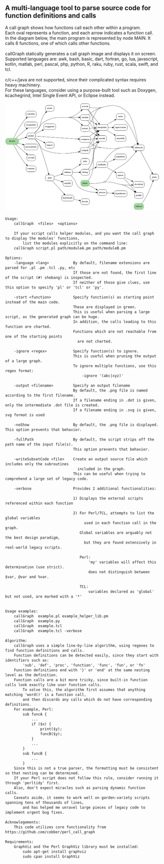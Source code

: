 ## A multi-language tool to parse source code for function definitions and calls
A call graph shows how functions call each other within a program.<br>
Each oval represents a function, and each arrow indicates a function call.<br>
In the diagram below, the main program is represented by node MAIN.  It calls 6 functions, one of which calls other functions.<br>
<br>
callGraph statically generates a call graph image and displays it on screen.<br>
Supported languages are: awk, bash, basic, dart, fortran, go, lua, javascript, kotlin, matlab, perl, pascal, php, python, R, raku, ruby, rust, scala, swift, and tcl.<br>
<br>
c/c++/java are not supported, since their complicated syntax requires heavy machinery.<br>
For these languages, consider using a purpose-built tool such as Doxygen, kcachegrind, Intel Single Event API, or Eclipse instead.

!["Sample output"](callGraph.png)

    Usage:
        callGraph  <files>  <options>
        
        If your script calls helper modules, and you want the call graph to display the modules' functions,
            list the modules explicitly on the command line:
        callGraph script.pl path/moduleA.pm path/moduleB.pm

    Options:
        -language <lang>           By default, filename extensions are parsed for .pl .pm .tcl .py, etc
                                   If those are not found, the first line of the script (#! shebang) is inspected.
                                   If neither of those give clues, use this option to specify 'pl' or 'tcl' or 'py'.

        -start <function>          Specify function(s) as starting point instead of the main code.
                                   These are displayed in green.
                                   This is useful when parsing a large script, as the generated graph can be huge.
                                   In addition, the calls leading to this function are charted.
                                   Functions which are not reachable from one of the starting points
                                     are not charted.

        -ignore <regex>            Specify function(s) to ignore.
                                   This is useful when pruning the output of a large graph.
                                   To ignore multiple functions, use this regex format:
                                       -ignore '(abc|xyz)'

        -output <filename>         Specify an output filename
                                   By default, the .png file is named according to the first filename.
                                   If a filename ending in .dot is given, only the intermediate .dot file is created.
                                   If a filename ending in .svg is given, svg format is used

        -noShow                    By default, the .png file is displayed.  This option prevents that behavior.

        -fullPath                  By default, the script strips off the path name of the input file(s).
                                   This option prevents that behavior.

        -writeSubsetCode <file>    Create an output source file which includes only the subroutines
                                     included in the graph.
                                   This can be useful when trying to comprehend a large set of legacy code.

        -verbose                   Provides 2 additional functionalities:
                               
                                   1) Displays the external scripts referenced within each function

                                   2) For Perl/TCL, attempts to list the global variables
                                        used in each function call in the graph.
                                      Global variables are arguably not the best design paradigm,
                                        but they are found extensively in real-world legacy scripts.

                                      Perl:
                                          'my' variables will affect this determination (use strict).
                                          does not distinguish between $var, @var and %var.

                                      TCL:
                                          variables declared as 'global' but not used, are marked with a '*'


    Usage examples:
        callGraph  example.pl example_helper_lib.pm
        callGraph  example.py
        callGraph  example.tcl
        callGraph  example.tcl -verbose

    Algorithm:
        callGraph uses a simple line-by-line algorithm, using regexes to find function definitions and calls.
        Function definitions can be detected easily, since they start with identifiers such as:
            'sub', 'def', 'proc', 'function', 'func', 'fun', or 'fn'
        Function definitions end with '}' or 'end' at the same nesting level as the definition.
        Function calls are a bit more tricky, since built-in function calls look exactly like user function calls.
            To solve this, the algorithm first assumes that anything matching 'word()' is a function call,
            and then discards any calls which do not have corresponding definitions.
        For example, Perl:
            sub funcA {
                ...
                if ($x) {
                    print($y);
                    funcB($y);
                }
                ...
            }
            sub funcB {
                ...
            }
        Since this is not a true parser, the formatting must be consistent so that nesting can be determined.
        If your Perl script does not follow this rule, consider running it through 'perltidy' first.
        Also, don't expect miracles such as parsing dynamic function calls.
        Caveats aside, it seems to work well on garden-variety scripts spanning tens of thousands of lines,
            and has helped me unravel large pieces of legacy code to implement urgent bug fixes.
        
    Acknowlegements:
        This code utilizes core functionality from https://github.com/cobber/perl_call_graph

    Requirements:
        GraphViz and the Perl GraphViz library must be installed:
            sudo apt-get install graphviz
            sudo cpan install GraphViz
